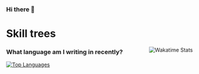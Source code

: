 ### Hi there 👋

# Skill trees

[<img align="right" alt="Wakatime Stats" src="https://github-readme-stats.vercel.app/api/wakatime?username=a20688392&layout=compact&theme=transparent&hide=Perl,Other">](https://wakatime.com/@a20688392)

### What language am I writing in recently?

[<img alt="Top Languages" src="https://github-readme-stats.vercel.app/api/top-langs/?username=a20688392&layout=compact">](https://github.com/anuraghazra/github-readme-stats)
